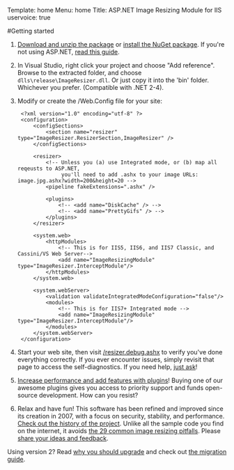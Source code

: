 Template: home
Menu: home
Title: ASP.NET Image Resizing Module for IIS
uservoice: true

#Getting started

1. [Download and unzip the package](/download) or [install the NuGet package](/docs/howto/nuget). If you're not using ASP.NET, [read this guide](/docs/howto/use-without-asp-net).
2. In Visual Studio, right click your project and choose "Add reference". Browse to the extracted folder, and choose `dlls\release\ImageResizer.dll`. Or just copy it into the 'bin' folder. Whichever you prefer. (Compatible with .NET 2-4).
3. Modify or create the /Web.Config file for your site:
	
		<?xml version="1.0" encoding="utf-8" ?>
		<configuration>
			<configSections>
				<section name="resizer" type="ImageResizer.ResizerSection,ImageResizer" />
			</configSections>

			<resizer>
				<!-- Unless you (a) use Integrated mode, or (b) map all reqeusts to ASP.NET, 
				     you'll need to add .ashx to your image URLs: image.jpg.ashx?width=200&height=20 -->
				<pipeline fakeExtensions=".ashx" />

				<plugins>
					<!-- <add name="DiskCache" /> -->
					<!-- <add name="PrettyGifs" /> -->
				</plugins>	
			</resizer>

			<system.web>
				<httpModules>
					<!-- This is for IIS5, IIS6, and IIS7 Classic, and Cassini/VS Web Server-->
					<add name="ImageResizingModule" type="ImageResizer.InterceptModule"/>
				</httpModules>
			</system.web>

			<system.webServer>
				<validation validateIntegratedModeConfiguration="false"/>
				<modules>
					<!-- This is for IIS7+ Integrated mode -->
					<add name="ImageResizingModule" type="ImageResizer.InterceptModule"/>
				</modules>
			</system.webServer>
		</configuration>
	
4. Start your web site, then visit [/resizer.debug.ashx](/plugins/diagnostics) to verify you've done everything correctly. If you ever encounter issues, simply revisit that page to access the self-diagnostics. If you need help, [just ask](/support)!

5.	[Increase performance and add features with plugins](/plugins)! 
	Buying one of our awesome plugins gives you access to priority support and funds open-source development. How can you resist?
	
5. Relax and have fun! This software has been refined and improved since its creation in 2007, with a focus on security, stability, and performance. [Check out the history of the project](/history). Unlike all the sample code you find on the internet, it avoids [the 29 common image resizing pitfalls](http://nathanaeljones.com/163/20-image-resizing-pitfalls/). Please [share your ideas and feedback](http://resizer.uservoice.com).

Using version 2? Read [why you should upgrade](/docs/2to3/) and check out [the migration guide](/docs/2to3/guide).